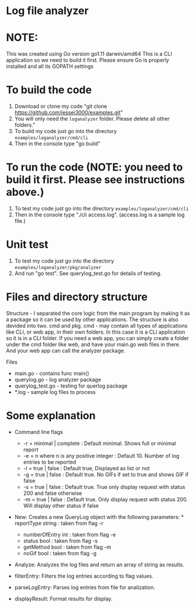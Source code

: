#  Log file analyzer


# NOTE: 
This was created using Go version go1.11 darwin/amd64
This is a CLI application so we need to build it first.
Please ensure Go is properly installed and all its GOPATH settings

# To build the code
1. Download or clone my code "git clone https://github.com/jessej3000/examples.git"
2. You will only need the `loganalyzer` folder. Please delete all other folders."
3. To build my code just go into the directory `examples/loganalyzer/cmd/cli`
4. Then in the console type "go build"

# To run the code (NOTE: you need to build it first. Please see instructions above.)
1. To test my code just go into the directory `examples/loganalyzer/cmd/cli`
2. Then in the console type "./cli access.log". (access.log is a sample log file.)

# Unit test
1. To test my code just go into the directory `examples/loganalyzer/pkg/analyzer`
2. And run "go test". See querylog_test.go for details of testing.

# Files and directory structure
Structure - I separated the core logic from the main program by making it as a package so it can be used by other applications. The structure is also devided into two. cmd and pkg. 
cmd - may contain all types of applications like CLI, or web app, in their own folders. In this case it is a CLI application so it is in a CLI folder. If you need a web app, you can simply create a folder under the cmd folder like web, and have your main.go web files in there. And your web app can call the analyzer package.

Files
- main.go               - contains func main()
- querylog.go           - log analyzer package
- querylog_test.go      - testing for querlog package
- *.log                 - sample log files to process

# Some explanation 
- Command line flags

    	
	* -r = minimal | complete : Default minimal. Shows full or minimal report
	* -e = n where n is any positive integer : Default 10. Number of log entries to be reported
	* -l = true | false : Default true, Displayed as list or not
	* -g = true | false : Default true. No GIFs if set to true and shows GIF if false
	* -s = true | false : Default true. True only display request with status 200 and false otherwise
	* -m = true | false : Default true. Only display request with status 200. Will display other status if false

- New: Creates a new QueryLog object with the following parameters:
    	* reportType string : taken from flag -r
	* numberOfEntry int : taken from flag -e
	* status bool : taken from flag -s
	* getMethod bool : taken from flag -m
	* noGif bool : taken from flag -g

- Analyze: Analyzes the log files and return an array of string as results.

- filterEntry: Filters the log entries according to flag values.

- parseLogEntry: Parses log entries from file for analization.

- displayResult: Format results for display.
